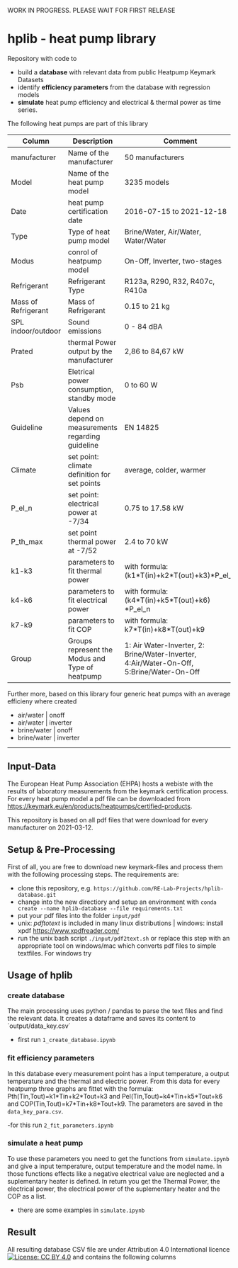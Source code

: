 WORK IN PROGRESS. PLEASE WAIT FOR FIRST RELEASE

# hplib - heat pump library
Repository with code to 
- build a **database** with relevant data from public Heatpump Keymark Datasets
- identify **efficiency parameters** from the database with regression models  
- **simulate** heat pump efficiency and electrical & thermal power as time series.

The following heat pumps are part of this library

| Column | Description | Comment |
| --- | --- | --- |
| manufacturer | Name of the manufacturer | 50 manufacturers |
| Model | Name of the heat pump model | 3235 models |
| Date | heat pump certification date | 2016-07-15 to 2021-12-18 |
| Type | Type of heat pump model | Brine/Water, Air/Water, Water/Water |
| Modus | conrol of heatpump model | On-Off, Inverter, two-stages|
| Refrigerant | Refrigerant Type | R123a, R290, R32, R407c, R410a |
| Mass of Refrigerant | Mass of Refrigerant | 0.15 to 21 kg |
| SPL indoor/outdoor | Sound emissions | 0 - 84 dBA|
| Prated | thermal Power output by the manufacturer | 2,86 to 84,67 kW |
| Psb | Eletrical power consumption, standby mode| 0 to 60 W |
| Guideline | Values depend on measurements regarding guideline | EN 14825 |
| Climate | set point: climate definition for set points | average, colder, warmer |
| P_el_n | set point: electrical power at -7/34 | 0.75 to 17.58 kW |
| P_th_max | set point thermal power at -7/52 | 2.4 to 70 kW |
| k1-k3 | parameters to fit thermal power  | with formula: (k1\*T(in)+k2\*T(out)+k3)\*P_el_n |
| k4-k6 | parameters to fit electrical power  | with formula: (k4\*T(in)+k5\*T(out)+k6) \*P_el_n|
| k7-k9 | parameters to fit COP | with formula: k7\*T(in)+k8\*T(out)+k9 |
| Group | Groups represent the Modus and Type of heatpump | 1: Air Water-Inverter, 2: Brine/Water-Inverter, 4:Air/Water-On-Off, 5:Brine/Water-On-Off

Further more, based on this library four generic heat pumps with an average efficieny where created
- air/water | onoff
- air/water | inverter
- brine/water | onoff
- brine/water | inverter
----------------

## Input-Data
The European Heat Pump Association (EHPA) hosts a webiste with the results of laboratory measurements from the keymark certification process. For every heat pump model a pdf file can be downloaded from https://keymark.eu/en/products/heatpumps/certified-products.

This repository is based on all pdf files that were download for every manufacturer on 2021-03-12.

## Setup & Pre-Processing
First of all, you are free to download new keymark-files and process them with the following processing steps. The requirements are:
- clone this repository, e.g. `https://github.com/RE-Lab-Projects/hplib-database.git`
- change into the new directiory and setup an environment with `conda create --name hplib-database --file requirements.txt`
- put your pdf files into the folder `input/pdf`
- unix: *pdftotext* is included in many linux distributions | windows: install xpdf https://www.xpdfreader.com/
- run the unix bash script `./input/pdf2text.sh` or replace this step with an appropriate tool on windows/mac which converts pdf files to simple textfiles. For windows try 

## Usage of hplib

### create database
The main processing uses python / pandas to parse the text files and find the relevant data. It creates a dataframe and saves its content to `output/data_key.csv´
- first run `1_create_database.ipynb`



### fit efficiency parameters

In this database every measurement point has a input temperature, a output temperature and the thermal and electric power. From this data for every heatpump three graphs are fittet with the formula: 
Pth(Tin,Tout)=k1\*Tin+k2\*Tout+k3 and Pel(Tin,Tout)=k4\*Tin+k5\*Tout+k6 and COP(Tin,Tout)=k7\*Tin+k8\*Tout+k9. The parameters are saved in the `data_key_para.csv`.
  
-for this run `2_fit_parameters.ipynb`


### simulate a heat pump

To use these parameters you need to get the functions from `simulate.ipynb` and give a input temperature, output temperature and the model name. 
In those functions effects like a negative electrical value are neglected and a suplementary heater is defined. In return you get the Thermal Power, the electrical power, the electrical power of the suplementary heater and the COP as a list.
- there are some examples in `simulate.ipynb`
 
## Result

All resulting database CSV file are under Attribution 4.0 International licence [![License: CC BY 4.0](https://img.shields.io/badge/License-CC%20BY%204.0-lightgrey.svg)](https://creativecommons.org/licenses/by/4.0/) and contains the following columns



